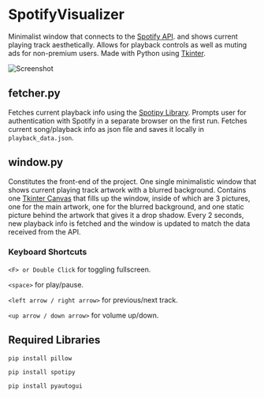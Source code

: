 # SpotifyVisualizer
Minimalist window that connects to the [Spotify API](https://developer.spotify.com/documentation/web-api/). and shows current playing track aesthetically. Allows for playback controls as well as muting ads for non-premium users. Made with Python using [Tkinter](https://docs.python.org/3/library/tkinter.html).

![Screenshot](https://raw.githubusercontent.com/lebenebou/SpotifyVisualizer3/main/pictures/screenshot.png)

## fetcher.py
Fetches current playback info using the [Spotipy Library](https://spotipy.readthedocs.io/).
Prompts user for authentication with Spotify in a separate browser on the first run.
Fetches current song/playback info as json file and saves it locally in ```playback_data.json```.

## window.py
Constitutes the front-end of the project. One single minimalistic window that shows current playing track artwork with a blurred background.
Contains one [Tkinter Canvas](https://pythonbasics.org/tkinter-canvas/#:~:text=A%20tkinter%20canvas%20can%20be,ovals%2C%20polygons%2C%20and%20rectangles.) that fills up the window, inside of which are 3 pictures, one for the main artwork, one for the blurred background, and one static picture behind the artwork that gives it a drop shadow.
Every 2 seconds, new playback info is fetched and the window is updated to match the data received from the API.

### Keyboard Shortcuts
```<F> or Double Click``` for toggling fullscreen.

```<space>``` for play/pause.

```<left arrow / right arrow>``` for previous/next track.

```<up arrow / down arrow>``` for volume up/down.

## Required Libraries
```pip install pillow```

```pip install spotipy```

```pip install pyautogui```